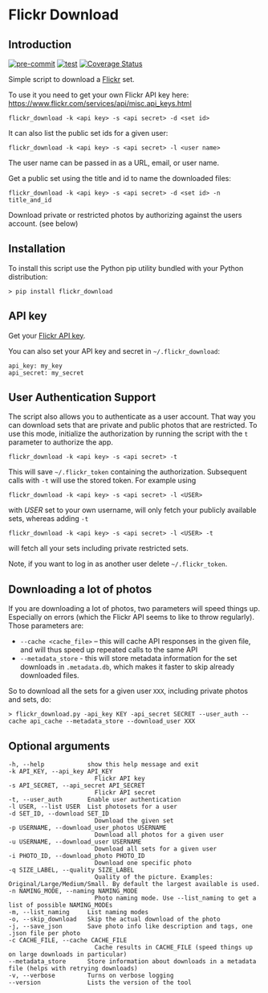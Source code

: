 # Flickr Download

## Introduction

[![pre-commit](https://github.com/beaufour/flickr-download/actions/workflows/pre-commit.yml/badge.svg)](https://github.com/beaufour/flickr-download/actions/workflows/pre-commit.yml) [![test](https://github.com/beaufour/flickr-download/actions/workflows/test.yml/badge.svg)](https://github.com/beaufour/flickr-download/actions/workflows/test.yml) [![Coverage Status](https://coveralls.io/repos/github/beaufour/flickr-download/badge.svg)](https://coveralls.io/github/beaufour/flickr-download)

Simple script to download a [Flickr](http://flickr.com) set.

To use it you need to get your own Flickr API key here:
<https://www.flickr.com/services/api/misc.api_keys.html>

    flickr_download -k <api key> -s <api secret> -d <set id>

It can also list the public set ids for a given user:

    flickr_download -k <api key> -s <api secret> -l <user name>

The user name can be passed in as a URL, email, or user name.

Get a public set using the title and id to name the downloaded files:

    flickr_download -k <api key> -s <api secret> -d <set id> -n title_and_id

Download private or restricted photos by authorizing against the users account. (see below)

## Installation

To install this script use the Python pip utility bundled with your Python distribution:

    > pip install flickr_download

## API key

Get your [Flickr API key](http://www.flickr.com/services/api/).

You can also set your API key and secret in `~/.flickr_download`:

    api_key: my_key
    api_secret: my_secret

## User Authentication Support

The script also allows you to authenticate as a user account. That way you can download sets that
are private and public photos that are restricted. To use this mode, initialize the authorization by
running the script with the `t` parameter to authorize the app.

    flickr_download -k <api key> -s <api secret> -t

This will save `~/.flickr_token` containing the authorization. Subsequent calls with `-t` will use the
stored token. For example using

    flickr_download -k <api key> -s <api secret> -l <USER>

with _USER_ set to your own username, will only fetch your publicly available sets, whereas adding `-t`

    flickr_download -k <api key> -s <api secret> -l <USER> -t

will fetch all your sets including private restricted sets.

Note, if you want to log in as another user delete `~/.flickr_token`.

## Downloading a lot of photos

If you are downloading a lot of photos, two parameters will speed things up. Especially on errors (which the Flickr API seems to like to throw regularly). Those parameters are:

* `--cache <cache_file>` – this will cache API responses in the given file, and will thus speed up repeated calls to the same API
* `--metadata_store` - this will store metadata information for the set downloads in `.metadata.db`, which makes it faster to skip already downloaded files.

So to download all the sets for a given user `XXX`, including private photos and sets, do:

    > flickr_download.py -api_key KEY -api_secret SECRET --user_auth --cache api_cache --metadata_store --download_user XXX

## Optional arguments

    -h, --help            show this help message and exit
    -k API_KEY, --api_key API_KEY
                            Flickr API key
    -s API_SECRET, --api_secret API_SECRET
                            Flickr API secret
    -t, --user_auth       Enable user authentication
    -l USER, --list USER  List photosets for a user
    -d SET_ID, --download SET_ID
                            Download the given set
    -p USERNAME, --download_user_photos USERNAME
                            Download all photos for a given user
    -u USERNAME, --download_user USERNAME
                            Download all sets for a given user
    -i PHOTO_ID, --download_photo PHOTO_ID
                            Download one specific photo
    -q SIZE_LABEL, --quality SIZE_LABEL
                            Quality of the picture. Examples: Original/Large/Medium/Small. By default the largest available is used.
    -n NAMING_MODE, --naming NAMING_MODE
                            Photo naming mode. Use --list_naming to get a list of possible NAMING_MODEs
    -m, --list_naming     List naming modes
    -o, --skip_download   Skip the actual download of the photo
    -j, --save_json       Save photo info like description and tags, one .json file per photo
    -c CACHE_FILE, --cache CACHE_FILE
                            Cache results in CACHE_FILE (speed things up on large downloads in particular)
    --metadata_store      Store information about downloads in a metadata file (helps with retrying downloads)
    -v, --verbose         Turns on verbose logging
    --version             Lists the version of the tool
